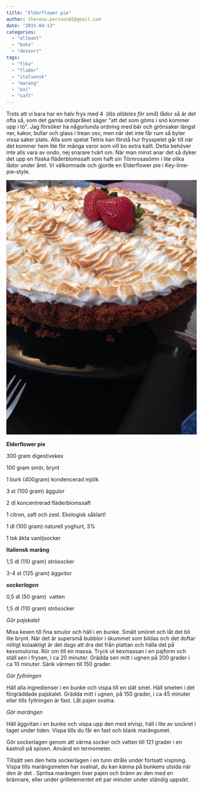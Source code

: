 ```yaml
---
title: "Elderflower pie"
author: therese.persson82@gmail.com
date: "2015-04-13"
categories: 
  - "allmant"
  - "baka"
  - "dessert"
tags: 
  - "fika"
  - "flader"
  - "italiensk"
  - "marang"
  - "paj"
  - "saft"
---
```


Trots att vi bara har en halv frys med 4  (_läs alldeles för små_) lådor så är det ofta så, som det gamla ordspråket säger "att det som göms i snö kommer upp i tö". Jag försöker ha någorlunda ordning med bär och grönsaker längst ner, kakor, bullar och glass i trean osv, men när det inte får rum så byter vissa saker plats. Alla som spelat Tetris kan förstå hur frysspelet går till när det kommer hem lite för många varor som vill bo extra kallt. Detta behöver inte alls vara av ondo, nej snarare tvärt om. När man minst anar det så dyker det upp en flaska fläderblomssaft som haft sin Törnrosasömn i lite olika lådor under året. Vi välkomnade och gjorde en Elderflower pie i Key-lime-pie-style.

![image](/static/img/image4-e1428957274925-768x1024.jpg)

**Elderflower pie**

300 gram digestivekex

100 gram smör, brynt

1 burk (400gram) kondencerad mjölk

3 st (100 gram) äggulor

2 dl koncentrerad fläderblomssaft

1 citron, saft och zest. Ekologisk såklart!

1 dl (100 gram) naturell yoghurt, 3%

1 tsk äkta vaniljsocker

**Italiensk maräng**

1,5 dl (110 gram) strösocker

3-4 st (125 gram) äggvitor

_**sockerlagen**_

0,5 dl (50 gram)  vatten

1,5 dl (110 gram) strösocker

_Gör pajskalet_

Mixa kexen till fina smulor och häll i en bunke. Smält smöret och låt det bli lite brynt. När det är supersmå bubblor i skummet som bildas och det doftar nötigt kolaaktigt är det dags att dra det från plattan och hälla det på kexsmulorna. Rör om till en massa. Tryck ut kexmassan i en pajform och ställ sen i frysen, i ca 20 minuter. Grädda sen mitt i ugnen på 200 grader i ca 10 minuter. Sänk värmen till 150 grader.

_Gör fyllningen_

Häll alla ingredienser i en bunke och vispa till en slät smet. Häll smeten i det förgräddade pajskalet. Grädda mitt i ugnen, på 150 grader, i ca 45 minuter eller tills fyllningen är fast. Låt pajen svalna.

_Gör marängen_

Häll äggvitan i en bunke och vispa upp den med elvisp, häll i lite av sockret i taget under tiden. Vispa tills du får en fast och blank marängsmet.

Gör sockerlagen genom att värma socker och vatten till 121 grader i en kastrull på spisen. Använd en termometer.

Tillsätt sen den heta sockerlagen i en tunn stråle under fortsatt vispning. Vispa tills marängsmeten har svalnat, du kan känna på bunkens utsida när den är det . Spritsa marängen över pajen och bränn av den med en brännare, eller under grillelementet ett par minuter under ständig uppsikt.
